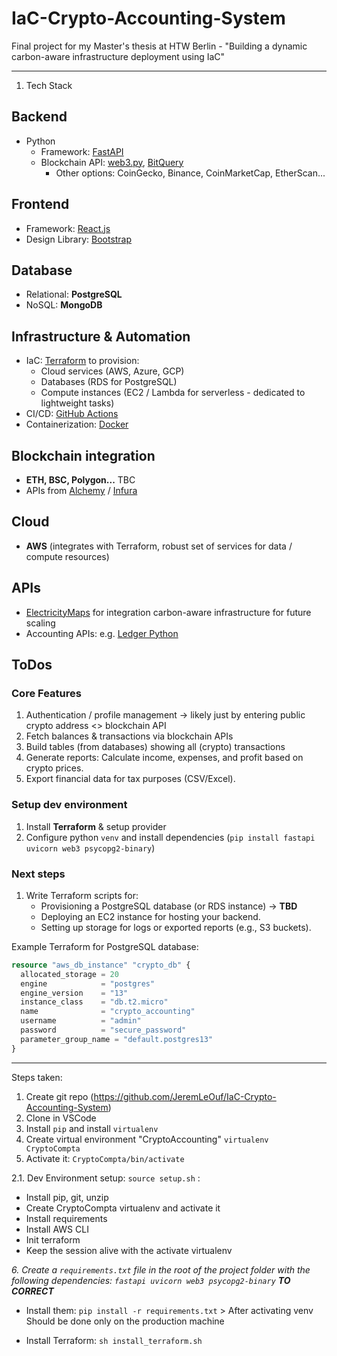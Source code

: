 # IaC-Crypto-Accounting-System

Final project for my Master's thesis at HTW Berlin - "Building a dynamic carbon-aware infrastructure deployment using IaC"

---

1. Tech Stack

## Backend

- Python
  - Framework: [FastAPI](https://fastapi.tiangolo.com/)
  - Blockchain API: [web3.py](https://web3py.readthedocs.io/en/stable/), [BitQuery](https://docs.bitquery.io/docs/intro/)
    - Other options: CoinGecko, Binance, CoinMarketCap, EtherScan...

## Frontend

- Framework: [React.js](https://react.dev/)
- Design Library: [Bootstrap](https://getbootstrap.com/)

## Database

- Relational: **PostgreSQL**
- NoSQL: **MongoDB**

## Infrastructure & Automation

- IaC: [Terraform](https://www.terraform.io/) to provision:
  - Cloud services (AWS, Azure, GCP)
  - Databases (RDS for PostgreSQL)
  - Compute instances (EC2 / Lambda for serverless - dedicated to lightweight tasks)
- CI/CD: [GitHub Actions](https://github.com/features/actions)
- Containerization: [Docker](https://www.docker.com/)

## Blockchain integration

- **ETH, BSC, Polygon...** TBC
- APIs from [Alchemy](https://www.alchemy.com/) / [Infura](https://www.infura.io/)

## Cloud

- **AWS** (integrates with Terraform, robust set of services for data / compute resources)

## APIs

- [ElectricityMaps](https://app.electricitymaps.com/map) for integration carbon-aware infrastructure for future scaling
- Accounting APIs: e.g. [Ledger Python](https://github.com/mafm/ledger.py)

## ToDos

### Core Features

  1. Authentication / profile management -> likely just by entering public crypto address <> blockchain API
  2. Fetch balances & transactions via blockchain APIs
  3. Build tables (from databases) showing all (crypto) transactions
  4. Generate reports: Calculate income, expenses, and profit based on crypto prices.
  5. Export financial data for tax purposes (CSV/Excel).

### Setup dev environment

  1. Install **Terraform** & setup provider
  2. Configure python `venv` and install dependencies (`pip install fastapi uvicorn web3 psycopg2-binary`)

### Next steps

1. Write Terraform scripts for:
    - Provisioning a PostgreSQL database (or RDS instance) -> **TBD**
    - Deploying an EC2 instance for hosting your backend.
    - Setting up storage for logs or exported reports (e.g., S3 buckets).

Example Terraform for PostgreSQL database:

```tf
resource "aws_db_instance" "crypto_db" {
  allocated_storage = 20
  engine            = "postgres"
  engine_version    = "13"
  instance_class    = "db.t2.micro"
  name              = "crypto_accounting"
  username          = "admin"
  password          = "secure_password"
  parameter_group_name = "default.postgres13"
}
```

---

Steps taken:

1. Create git repo (<https://github.com/JeremLeOuf/IaC-Crypto-Accounting-System>)
2. Clone in VSCode
3. Install `pip` and install `virtualenv`
4. Create virtual environment "CryptoAccounting" `virtualenv CryptoCompta`
5. Activate it: `CryptoCompta/bin/activate`

2.1. Dev Environment setup: `source setup.sh` :

- Install pip, git, unzip
- Create CryptoCompta virtualenv and activate it
- Install requirements
- Install AWS CLI
- Init terraform
- Keep the session alive with the activate virtualenv

_6. Create a `requirements.txt` file in the root of the project folder with the following dependencies: `fastapi uvicorn web3 psycopg2-binary` **TO CORRECT**_

- Install them: `pip install -r requirements.txt` > After activating venv
  Should be done only on the production machine

- Install Terraform: `sh install_terraform.sh`
